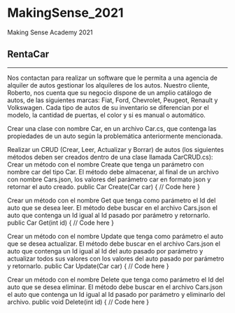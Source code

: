 # MakingSense_2021
Making Sense Academy 2021

## RentaCar
***
Nos contactan para realizar un software que le permita a una agencia de alquiler de autos gestionar los alquileres de los autos. Nuestro cliente, Roberto, nos cuenta que su negocio dispone de un amplio catálogo de autos, de las siguientes marcas: Fiat, Ford, Chevrolet, Peugeot, Renault y Volkswagen. Cada tipo de autos de su inventario se diferencian por el modelo, la cantidad de puertas, el color y si es manual o automático.

Crear una clase con nombre Car, en un archivo Car.cs, que contenga las propiedades de un auto según la problemática anteriormente mencionada.

Realizar un CRUD (Crear, Leer, Actualizar y Borrar) de autos (los siguientes métodos deben ser creados dentro de una clase llamada CarCRUD.cs):
Crear un método con el nombre Create que tenga un parámetro con nombre car del tipo Car. El método debe almacenar, al final de un archivo con nombre Cars.json, los valores del parámetro car en formato json y retornar el auto creado.
public Car Create(Car car)
{
   // Code here
}

Crear un método con el nombre Get que tenga como parámetro el Id del auto que se desea leer. El método debe buscar en el archivo Cars.json el auto que contenga un Id igual al Id pasado por parámetro y retornarlo.
public Car Get(int id) 
{
 // Code here
}

Crear un método con el nombre Update que tenga como parámetro el auto que se desea actualizar. El método debe buscar en el archivo Cars.json el auto que contenga un Id igual al Id del auto pasado por parámetro y actualizar todos sus valores con los valores del auto pasado por parámetro y retornarlo.
public Car Update(Car car)
{
  // Code here
}

Crear un método con el nombre Delete que tenga como parámetro el Id del auto que se desea eliminar. El método debe buscar en el archivo Cars.json el auto que contenga un Id igual al Id pasado por parámetro y eliminarlo del archivo.
public void Delete(int id)
{
  // Code here
}

